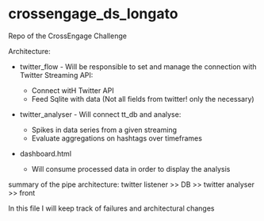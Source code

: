 # crossengage_ds_longato
Repo of the CrossEngage Challenge

Architecture:
  * twitter_flow - Will be responsible to set and manage the connection with Twitter Streaming API:
     - Connect witH Twitter API
     - Feed Sqlite with data (Not all fields from twitter! only the necessary)
  
  * twitter_analyser - Will connect tt_db and analyse:
     - Spikes in data series from a given streaming
     - Evaluate aggregations on hashtags over timeframes  

  * dashboard.html
     - Will consume processed data in order to display the analysis
     
  summary of the pipe architecture:
  twitter listener >> DB >> twitter analyser >> front

In this file I will keep track of failures and architectural changes
